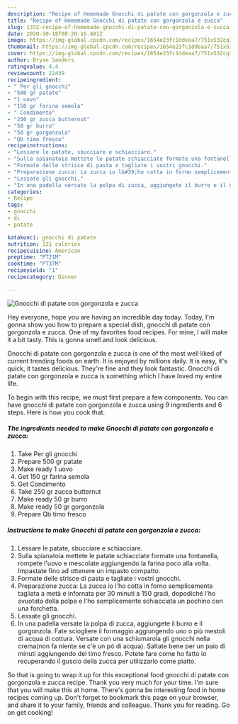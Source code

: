 ```yaml
---
description: "Recipe of Homemade Gnocchi di patate con gorgonzola e zucca"
title: "Recipe of Homemade Gnocchi di patate con gorgonzola e zucca"
slug: 1332-recipe-of-homemade-gnocchi-di-patate-con-gorgonzola-e-zucca
date: 2020-10-18T00:20:16.401Z
image: https://img-global.cpcdn.com/recipes/1654e23fc1ddeaa7/751x532cq70/gnocchi-di-patate-con-gorgonzola-e-zucca-recipe-main-photo.jpg
thumbnail: https://img-global.cpcdn.com/recipes/1654e23fc1ddeaa7/751x532cq70/gnocchi-di-patate-con-gorgonzola-e-zucca-recipe-main-photo.jpg
cover: https://img-global.cpcdn.com/recipes/1654e23fc1ddeaa7/751x532cq70/gnocchi-di-patate-con-gorgonzola-e-zucca-recipe-main-photo.jpg
author: Bryan Sanders
ratingvalue: 4.4
reviewcount: 22439
recipeingredient:
- " Per gli gnocchi"
- "500 gr patate"
- "1 uovo"
- "150 gr farina semola"
- " Condimento"
- "250 gr zucca butternut"
- "50 gr burro"
- "50 gr gorgonzola"
- "Qb timo fresco"
recipeinstructions:
- "Lessare le patate, sbucciare e schiacciare."
- "Sulla spianatoia mettete le patate schiacciate formate una fontanella, rompete l&#39;uovo e mescolate aggiungendo la farina poco alla volta. Impastate fino ad ottenere un impasto compatto."
- "Formate delle strisce di pasta e tagliate i vostri gnocchi."
- "Preparazione zucca: La zucca io l&#39;ho cotta in forno semplicemente tagliata a metà e infornata per 30 minuti a 150 gradi, dopodiché l&#39;ho svuotata della polpa e l&#39;ho semplicemente schiacciata un pochino con una forchetta."
- "Lessate gli gnocchi."
- "In una padella versate la polpa di zucca, aggiungete il burro e il gorgonzola. Fate sciogliere il formaggio aggiungendo uno o più mestoli di acqua di cottura. Versate con una schiumarola gli gnocchi nella crema(non fa niente se c&#39;è un pó di acqua). Saltate bene per un paio di minuti aggiungendo del timo fresco. Potete fare come ho fatto io recuperando il guscio della zucca per utilizzarlo come piatto."
categories:
- Recipe
tags:
- gnocchi
- di
- patate

katakunci: gnocchi di patate 
nutrition: 121 calories
recipecuisine: American
preptime: "PT21M"
cooktime: "PT37M"
recipeyield: "1"
recipecategory: Dinner

---
```



![Gnocchi di patate con gorgonzola e zucca](https://img-global.cpcdn.com/recipes/1654e23fc1ddeaa7/751x532cq70/gnocchi-di-patate-con-gorgonzola-e-zucca-recipe-main-photo.jpg)

Hey everyone, hope you are having an incredible day today. Today, I'm gonna show you how to prepare a special dish, gnocchi di patate con gorgonzola e zucca. One of my favorites food recipes. For mine, I will make it a bit tasty. This is gonna smell and look delicious.



Gnocchi di patate con gorgonzola e zucca is one of the most well liked of current trending foods on earth. It is enjoyed by millions daily. It is easy, it's quick, it tastes delicious. They're fine and they look fantastic. Gnocchi di patate con gorgonzola e zucca is something which I have loved my entire life.


To begin with this recipe, we must first prepare a few components. You can have gnocchi di patate con gorgonzola e zucca using 9 ingredients and 6 steps. Here is how you cook that.

<!--inarticleads1-->

##### The ingredients needed to make Gnocchi di patate con gorgonzola e zucca:

1. Take  Per gli gnocchi
1. Prepare 500 gr patate
1. Make ready 1 uovo
1. Get 150 gr farina semola
1. Get  Condimento
1. Take 250 gr zucca butternut
1. Make ready 50 gr burro
1. Make ready 50 gr gorgonzola
1. Prepare Qb timo fresco




<!--inarticleads2-->

##### Instructions to make Gnocchi di patate con gorgonzola e zucca:

1. Lessare le patate, sbucciare e schiacciare.
1. Sulla spianatoia mettete le patate schiacciate formate una fontanella, rompete l&#39;uovo e mescolate aggiungendo la farina poco alla volta. Impastate fino ad ottenere un impasto compatto.
1. Formate delle strisce di pasta e tagliate i vostri gnocchi.
1. Preparazione zucca: La zucca io l&#39;ho cotta in forno semplicemente tagliata a metà e infornata per 30 minuti a 150 gradi, dopodiché l&#39;ho svuotata della polpa e l&#39;ho semplicemente schiacciata un pochino con una forchetta.
1. Lessate gli gnocchi.
1. In una padella versate la polpa di zucca, aggiungete il burro e il gorgonzola. Fate sciogliere il formaggio aggiungendo uno o più mestoli di acqua di cottura. Versate con una schiumarola gli gnocchi nella crema(non fa niente se c&#39;è un pó di acqua). Saltate bene per un paio di minuti aggiungendo del timo fresco. Potete fare come ho fatto io recuperando il guscio della zucca per utilizzarlo come piatto.




So that is going to wrap it up for this exceptional food gnocchi di patate con gorgonzola e zucca recipe. Thank you very much for your time. I'm sure that you will make this at home. There's gonna be interesting food in home recipes coming up. Don't forget to bookmark this page on your browser, and share it to your family, friends and colleague. Thank you for reading. Go on get cooking!
